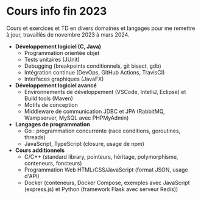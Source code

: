 # Cours info fin 2023
Cours et exercices et TD en divers domaines et langages pour me remettre à jour, travaillés de novembre 2023 à mars 2024.

* **Développement logiciel (C, Java)**
  * Programmation orientée objet
  * Tests unitaires (JUnit)
  * Debugging (breakpoints conditionnels, git bisect, gdb)
  * Intégration continue (DevOps, GitHub Actions, TravisCI)
  * Interfaces graphiques (JavaFX)
* **Développement logiciel avancé**
  * Environnements de développement (VSCode, IntelliJ, Eclipse) et Build tools (Maven)
  * Motifs de conception
  * Middleware de communication JDBC et JPA (RabbitMQ, Wampserver, MySQL avec PHPMyAdmin)
* **Langages de programmation**
  * Go : programmation concurrente (race conditions, goroutines, threads)
  * JavaScript, TypeScript (closure, usage de npm)
* **Cours additionnels**
  * C/C++ (standard library, pointeurs, héritage, polymorphisme, conteneurs, foncteurs)
  * Programmation Web HTML/CSS/JavaScript (format JSON, usage d'API)
  * Docker (conteneurs, Docker Compose, exemples avec JavaScript (express.js) et Python (framework Flask avec serveur Redis))